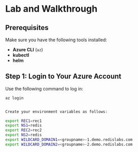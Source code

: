 # Lab and Walkthrough

## Prerequisites
Make sure you have the following tools installed:
- **Azure CLI** (`az`)
- **kubectl**
- **helm**

## Step 1: Login to Your Azure Account
Use the following command to log in:

```bash
az login


Create your environment variables as follows:

export REC1=rec1
export NS1=redis
export REC2=rec2
export NS2=redis
export WILDCARD_DOMAIN1=<groupname>-1.demo.redislabs.com
export WILDCARD_DOMAIN2=<groupname>-2.demo.redislabs.com
